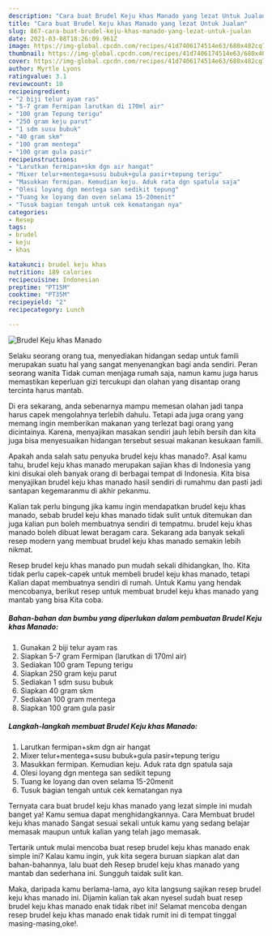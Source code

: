 ```yaml
---
description: "Cara buat Brudel Keju khas Manado yang lezat Untuk Jualan"
title: "Cara buat Brudel Keju khas Manado yang lezat Untuk Jualan"
slug: 867-cara-buat-brudel-keju-khas-manado-yang-lezat-untuk-jualan
date: 2021-03-08T18:26:09.961Z
image: https://img-global.cpcdn.com/recipes/41d7406174514e63/680x482cq70/brudel-keju-khas-manado-foto-resep-utama.jpg
thumbnail: https://img-global.cpcdn.com/recipes/41d7406174514e63/680x482cq70/brudel-keju-khas-manado-foto-resep-utama.jpg
cover: https://img-global.cpcdn.com/recipes/41d7406174514e63/680x482cq70/brudel-keju-khas-manado-foto-resep-utama.jpg
author: Myrtle Lyons
ratingvalue: 3.1
reviewcount: 10
recipeingredient:
- "2 biji telur ayam ras"
- "5-7 gram Fermipan larutkan di 170ml air"
- "100 gram Tepung terigu"
- "250 gram keju parut"
- "1 sdm susu bubuk"
- "40 gram skm"
- "100 gram mentega"
- "100 gram gula pasir"
recipeinstructions:
- "Larutkan fermipan+skm dgn air hangat"
- "Mixer telur+mentega+susu bubuk+gula pasir+tepung terigu"
- "Masukkan fermipan. Kemudian keju. Aduk rata dgn spatula saja"
- "Olesi loyang dgn mentega san sedikit tepung"
- "Tuang ke loyang dan oven selama 15-20menit"
- "Tusuk bagian tengah untuk cek kematangan nya"
categories:
- Resep
tags:
- brudel
- keju
- khas

katakunci: brudel keju khas 
nutrition: 189 calories
recipecuisine: Indonesian
preptime: "PT15M"
cooktime: "PT35M"
recipeyield: "2"
recipecategory: Lunch

---
```



![Brudel Keju khas Manado](https://img-global.cpcdn.com/recipes/41d7406174514e63/680x482cq70/brudel-keju-khas-manado-foto-resep-utama.jpg)

Selaku seorang orang tua, menyediakan hidangan sedap untuk famili merupakan suatu hal yang sangat menyenangkan bagi anda sendiri. Peran seorang  wanita Tidak cuman menjaga rumah saja, namun kamu juga harus memastikan keperluan gizi tercukupi dan olahan yang disantap orang tercinta harus mantab.

Di era  sekarang, anda sebenarnya mampu memesan olahan jadi tanpa harus capek mengolahnya terlebih dahulu. Tetapi ada juga orang yang memang ingin memberikan makanan yang terlezat bagi orang yang dicintainya. Karena, menyajikan masakan sendiri jauh lebih bersih dan kita juga bisa menyesuaikan hidangan tersebut sesuai makanan kesukaan famili. 



Apakah anda salah satu penyuka brudel keju khas manado?. Asal kamu tahu, brudel keju khas manado merupakan sajian khas di Indonesia yang kini disukai oleh banyak orang di berbagai tempat di Indonesia. Kita bisa menyajikan brudel keju khas manado hasil sendiri di rumahmu dan pasti jadi santapan kegemaranmu di akhir pekanmu.

Kalian tak perlu bingung jika kamu ingin mendapatkan brudel keju khas manado, sebab brudel keju khas manado tidak sulit untuk ditemukan dan juga kalian pun boleh membuatnya sendiri di tempatmu. brudel keju khas manado boleh dibuat lewat beragam cara. Sekarang ada banyak sekali resep modern yang membuat brudel keju khas manado semakin lebih nikmat.

Resep brudel keju khas manado pun mudah sekali dihidangkan, lho. Kita tidak perlu capek-capek untuk membeli brudel keju khas manado, tetapi Kalian dapat membuatnya sendiri di rumah. Untuk Kamu yang hendak mencobanya, berikut resep untuk membuat brudel keju khas manado yang mantab yang bisa Kita coba.

<!--inarticleads1-->

##### Bahan-bahan dan bumbu yang diperlukan dalam pembuatan Brudel Keju khas Manado:

1. Gunakan 2 biji telur ayam ras
1. Siapkan 5-7 gram Fermipan (larutkan di 170ml air)
1. Sediakan 100 gram Tepung terigu
1. Siapkan 250 gram keju parut
1. Sediakan 1 sdm susu bubuk
1. Siapkan 40 gram skm
1. Sediakan 100 gram mentega
1. Siapkan 100 gram gula pasir




<!--inarticleads2-->

##### Langkah-langkah membuat Brudel Keju khas Manado:

1. Larutkan fermipan+skm dgn air hangat
1. Mixer telur+mentega+susu bubuk+gula pasir+tepung terigu
1. Masukkan fermipan. Kemudian keju. Aduk rata dgn spatula saja
1. Olesi loyang dgn mentega san sedikit tepung
1. Tuang ke loyang dan oven selama 15-20menit
1. Tusuk bagian tengah untuk cek kematangan nya




Ternyata cara buat brudel keju khas manado yang lezat simple ini mudah banget ya! Kamu semua dapat menghidangkannya. Cara Membuat brudel keju khas manado Sangat sesuai sekali untuk kamu yang sedang belajar memasak maupun untuk kalian yang telah jago memasak.

Tertarik untuk mulai mencoba buat resep brudel keju khas manado enak simple ini? Kalau kamu ingin, yuk kita segera buruan siapkan alat dan bahan-bahannya, lalu buat deh Resep brudel keju khas manado yang mantab dan sederhana ini. Sungguh taidak sulit kan. 

Maka, daripada kamu berlama-lama, ayo kita langsung sajikan resep brudel keju khas manado ini. Dijamin kalian tak akan nyesel sudah buat resep brudel keju khas manado enak tidak ribet ini! Selamat mencoba dengan resep brudel keju khas manado enak tidak rumit ini di tempat tinggal masing-masing,oke!.

